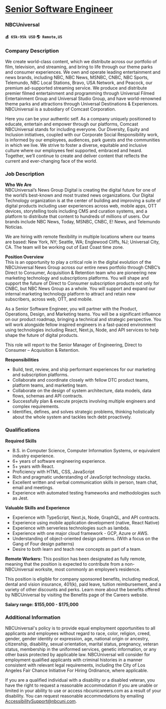 # [Senior Software Engineer](https://www.remotewlb.com/apply/senior-software-engineer-41228)  
### NBCUniversal  
#### `💰 65k-95k USD` `🌎 Remote,US`  

### Company Description

We create world-class content, which we distribute across our portfolio of film, television, and streaming, and bring to life through our theme parks and consumer experiences. We own and operate leading entertainment and news brands, including NBC, NBC News, MSNBC, CNBC, NBC Sports, Telemundo, NBC Local Stations, Bravo, USA Network, and Peacock, our premium ad-supported streaming service. We produce and distribute premier filmed entertainment and programming through Universal Filmed Entertainment Group and Universal Studio Group, and have world-renowned theme parks and attractions through Universal Destinations & Experiences. NBCUniversal is a subsidiary of Comcast Corporation.

Here you can be your authentic self. As a company uniquely positioned to educate, entertain and empower through our platforms, Comcast NBCUniversal stands for including everyone. Our Diversity, Equity and Inclusion initiatives, coupled with our Corporate Social Responsibility work, is informed by our employees, audiences, park guests and the communities in which we live. We strive to foster a diverse, equitable and inclusive culture where our employees feel supported, embraced and heard. Together, we’ll continue to create and deliver content that reflects the current and ever-changing face of the world.

### Job Description

 **Who We Are**  
NBCUniversal’s News Group Digital is creating the digital future for one of the world’s best-known and most trusted news organizations. Our Digital Technology organization is at the center of building and improving a suite of digital products including user experiences across web, mobile apps, OTT devices, storytelling tools including CMS and curation systems, and a platform to distribute that content to hundreds of millions of users. Our brands include NBC News, Today, MSNBC, CNBC, E! News, and Telemundo Noticias.  
  
We are hiring with remote flexibility in multiple locations where our teams are based: New York, NY; Seattle, WA; Englewood Cliffs, NJ; Universal City, CA. The team will be working out of East Coast time zone.

  
**Position Overview**  
This is an opportunity to play a critical role in the digital evolution of the NBCUniversal News Group across our entire news portfolio through CNBC’s Direct to Consumer, Acquisition & Retention team who are pioneering new marketing technology and subscriptions platforms. You will shape and support the future of Direct to Consumer subscription products not only for CNBC, but NBC News Group as a whole. You will support and expand our internal marketing technology platform to attract and retain new subscribers, across web, OTT, and mobile.  
  
As a Senior Software Engineer, you will partner with the Product, Operations, Design, and Marketing teams. You will be a significant influence on our product roadmap, bringing a technical and strategic perspective. You will work alongside fellow inspired engineers in a fast-paced environment using technologies including React, Next.js, Node, and API services to help shape the future of digital products.  
  
This role will report to the Senior Manager of Engineering, Direct to Consumer – Acquisition & Retention.

**Responsibilities**

  * Build, test, review, and ship performant experiences for our marketing and subscription platforms.
  * Collaborate and coordinate closely with fellow DTC product teams, platform teams, and marketing team.
  * Collaborate on the design of system architecture, data models, data flows, schemas and API contracts.
  * Successfully plan & execute projects involving multiple engineers and complex requirements.
  * Identifies, defines, and solves strategic problems, thinking holistically about the whole system and tackles tech debt proactively.

### Qualifications

 **Required Skills**

  * B.S. in Computer Science, Computer Information Systems, or equivalent industry experience.
  * 6+ years of software engineering experience.
  * 5+ years with React.
  * Proficiency with HTML, CSS, JavaScript
  * Rich and pragmatic understanding of JavaScript technology stacks.
  * Excellent written and verbal communication skills in person, team chat, email and meetings.
  * Experience with automated testing frameworks and methodologies such as Jest.

 **Valuable Skills and Experience**

  * Experience with TypeScript, Next.js, Node, GraphQL, and API contracts.
  * Experience using mobile application development (native, React Native)
  * Experience with serverless technologies such as lambda.
  * Experience with one major cloud framework - GCP, Azure or AWS.
  * Understanding of object-oriented design patterns. (With a focus on the Gang of Four design patterns)
  * Desire to both learn and teach new concepts as part of a team.

**Remote Workers:** This position has been designated as fully remote, meaning that the position is expected to contribute from a non-NBCUniversal worksite, most commonly an employee’s residence.

This position is eligible for company sponsored benefits, including medical, dental and vision insurance, 401(k), paid leave, tuition reimbursement, and a variety of other discounts and perks. Learn more about the benefits offered by NBCUniversal by visiting the Benefits page of the Careers website.

 **Salary range: $155,000 - $175,000**

### Additional Information

NBCUniversal's policy is to provide equal employment opportunities to all applicants and employees without regard to race, color, religion, creed, gender, gender identity or expression, age, national origin or ancestry, citizenship, disability, sexual orientation, marital status, pregnancy, veteran status, membership in the uniformed services, genetic information, or any other basis protected by applicable law. NBCUniversal will consider for employment qualified applicants with criminal histories in a manner consistent with relevant legal requirements, including the City of Los Angeles Fair Chance Initiative For Hiring Ordinance, where applicable.

If you are a qualified individual with a disability or a disabled veteran, you have the right to request a reasonable accommodation if you are unable or limited in your ability to use or access nbcunicareers.com as a result of your disability. You can request reasonable accommodations by emailing AccessibilitySupport@nbcuni.com.

